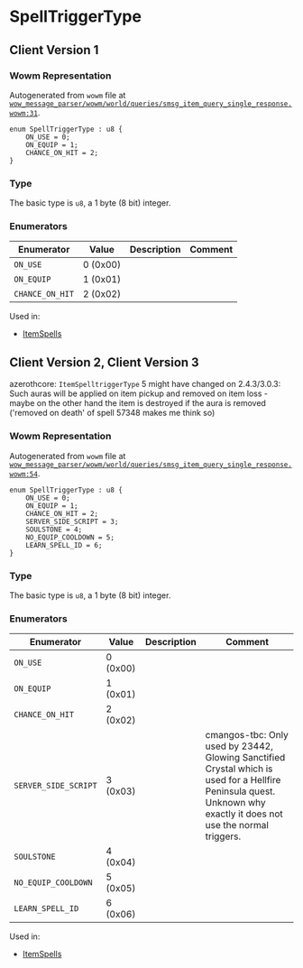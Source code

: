 # SpellTriggerType

## Client Version 1

### Wowm Representation

Autogenerated from `wowm` file at [`wow_message_parser/wowm/world/queries/smsg_item_query_single_response.wowm:31`](https://github.com/gtker/wow_messages/tree/main/wow_message_parser/wowm/world/queries/smsg_item_query_single_response.wowm#L31).

```rust,ignore
enum SpellTriggerType : u8 {
    ON_USE = 0;
    ON_EQUIP = 1;
    CHANCE_ON_HIT = 2;
}
```
### Type
The basic type is `u8`, a 1 byte (8 bit) integer.
### Enumerators
| Enumerator | Value  | Description | Comment |
| --------- | -------- | ----------- | ------- |
| `ON_USE` | 0 (0x00) |  |  |
| `ON_EQUIP` | 1 (0x01) |  |  |
| `CHANCE_ON_HIT` | 2 (0x02) |  |  |

Used in:
* [ItemSpells](itemspells.md)

## Client Version 2, Client Version 3

azerothcore: `ItemSpelltriggerType` 5 might have changed on 2.4.3/3.0.3: Such auras will be applied on item pickup and removed on item loss - maybe on the other hand the item is destroyed if the aura is removed ('removed on death' of spell 57348 makes me think so)

### Wowm Representation

Autogenerated from `wowm` file at [`wow_message_parser/wowm/world/queries/smsg_item_query_single_response.wowm:54`](https://github.com/gtker/wow_messages/tree/main/wow_message_parser/wowm/world/queries/smsg_item_query_single_response.wowm#L54).

```rust,ignore
enum SpellTriggerType : u8 {
    ON_USE = 0;
    ON_EQUIP = 1;
    CHANCE_ON_HIT = 2;
    SERVER_SIDE_SCRIPT = 3;
    SOULSTONE = 4;
    NO_EQUIP_COOLDOWN = 5;
    LEARN_SPELL_ID = 6;
}
```
### Type
The basic type is `u8`, a 1 byte (8 bit) integer.
### Enumerators
| Enumerator | Value  | Description | Comment |
| --------- | -------- | ----------- | ------- |
| `ON_USE` | 0 (0x00) |  |  |
| `ON_EQUIP` | 1 (0x01) |  |  |
| `CHANCE_ON_HIT` | 2 (0x02) |  |  |
| `SERVER_SIDE_SCRIPT` | 3 (0x03) |  | cmangos-tbc: Only used by 23442, Glowing Sanctified Crystal which is used for a Hellfire Peninsula quest.<br/>Unknown why exactly it does not use the normal triggers. |
| `SOULSTONE` | 4 (0x04) |  |  |
| `NO_EQUIP_COOLDOWN` | 5 (0x05) |  |  |
| `LEARN_SPELL_ID` | 6 (0x06) |  |  |

Used in:
* [ItemSpells](itemspells.md)

